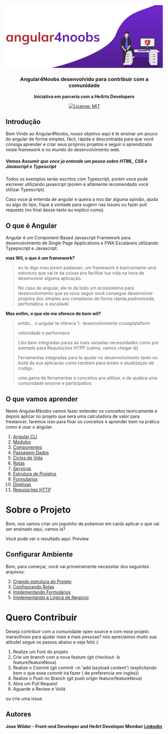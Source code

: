 <div align="center">
<img src="./assets/a4n-logo.svg">

</div>

<div align="center">


### Angular4Noobs desenvolvido para contribuir com a comunidade
**Iniciativa em parceria com a He4rts Developers**

[![License: MIT](https://img.shields.io/badge/License-MIT-red.svg)](https://opensource.org/licenses/MIT)

</div>

## Introdução
Bem Vindo ao Angular4Noobs, nosso objetivo aqui é te ensinar um pouco do angular de forma simples, fácil, rápida e descontraída para que você consiga aprender e criar seus próprios projetos e seguir o aprendizado neste framework e no mundo do desenvolvimento web.

##### Vamos Assumir que voce ja entende um pouco sobre HTML, CSS e Javascript e Typescript
Todos os exemplos serão escritos com Typescript, porém voce pode escrever utilizando javascript (porém é altamente recomendado você utilizar Typescript).

Caso voce já entenda de angular e queira a nos dar alguma opinião, ajuda ou algo do tipo, fique à vontade para sugerir nas issues ou fazer pull requests (no final desse texto eu explico como).

## O que é Angular
 Angular é um Component-Based Javascript Framework para desenvolvimento de Single Page Applications e PWA Escaláveis utilizando Typepscript e Javascript.

**mas Wil, o que é um framework?**
> eu te digo meu jovem padawan, um framework é basicamente uma estrutura que vai te da coisas pra facilitar tua vida na hora de desenvolver alguma aplicação.
> 
>No caso do angular, ele te da todo um ecossistema para desenvolvimento que se voce seguir você consegue desenvolver projetos dos simples aos complexos de forma rápida,padronizada, perfomática. e escalável.

**Mas enfim, o que ele me oferece de bom wil?**
> então... o angular te oferece 
> 1- desenvolvimento crossplataform
> 
>  velocidade e performace
> 
>Libs bem integradas paras as mais variadas necessidades como por exemplo para Requisições HTPP (calma, vamos chegar lá)
> 
> Ferramentas integradas para te ajudar no desenvolvimento tanto no build da sua aplicacão como também para testes e atualizaçao de codigo.
> 
>  uma gama de ferramentas e conceitos pra utilizar, e de quebra uma comunidade enorme e participativa.


##  O que vamos aprender
Neste Angular4Noobs vamos fazer entender os conceitos teoricamente e depois aplicar no projeto que será uma calculadora de valor para freelancer, faremos isso para fixar os conceitos e aprender bem na prática como é usar o angular.

1. [ Angular CLI](https://github.com/WilHolt/angular4noobs/blob/master/conteudos/angular-cli.md)
2. [ Módulos](https://github.com/WilHolt/angular4noobs/blob/master/conteudos/modules.md)
3. [ Componentes](https://github.com/WilHolt/angular4noobs/blob/master/conteudos/components.md)
4. [ Passagem Dados](https://github.com/WilHolt/angular4noobs/blob/master/conteudos/inputs-outputs.md)
5. [ Ciclos de Vida ](https://github.com/WilHolt/angular4noobs/blob/master/conteudos/lifecycle.md)
6. [ Rotas](https://github.com/WilHolt/angular4noobs/blob/master/conteudos/routes.md)
7. [ Serviços](https://github.com/WilHolt/angular4noobs/blob/master/conteudos/services.md)
8. [ Estrutura de Projetos](https://github.com)
9. [ Formularios](https://github.com)
10. [ Diretivas](https://github.com)
11. [ Requisições HTTP ](https://github.com)

# Sobre o Projeto
Bom, nos vamos criar um joguinho de pokemon em cards aplicar o que vai ser ensinado aqui, vamos la?

Você pode ver o resultado aqui: Preview

## Configurar Ambiente
Bom, para começar, você vai primeiramente necessitar dos seguintes arquivos:


2. [ Criando estrutura do Projeto](https://github.com)
7. [ Configurando Rotas ](https://github.com)
8. [ Implementando Formulários ](https://github.com)
8. [ Implementando a Lógica de Negócio](https://github.com)





# Quero Contribuir

Deseja contribuir com a comunidade open source e com esse projeto maravilhoso para ajudar mais e mais pessoas? nós apreciamos muito sua atitude!
segue os passos abaixo e seja feliz (:

1. Realize um Fork do projeto
2. Crie um branch com a nova feature (git checkout -b  feature/featureNova)
4. Realize o Commit (git commit -m 'add lazyload content') (explicitando bem o que esse commit irá fazer ( de preferencia em ingles))
5. Realize o Push no Branch (git push origin feature/featureNova)
6. Abra um Pull Request
7. Aguarde a Review e Voilá

ou crie uma issue.

## Autores

**Jose Wilder - Front-end Developer and He4rt Developer Member [Linkedin](http://linkedin.com/in/jose-wilder)** 
